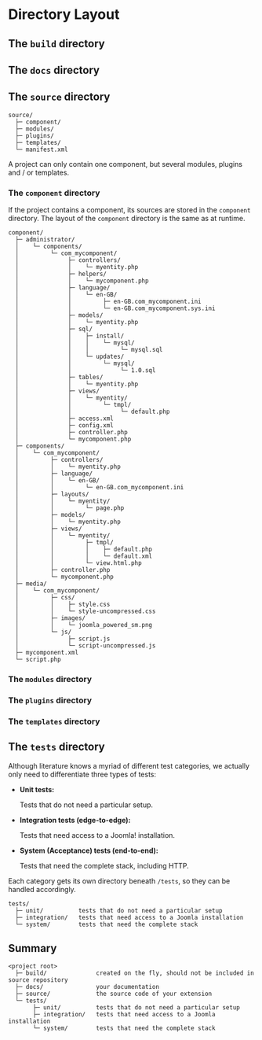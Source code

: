 # Directory Layout

## The `build` directory
## The `docs` directory
## The `source` directory

```text
source/
  ├─ component/
  ├─ modules/
  ├─ plugins/
  ├─ templates/
  └─ manifest.xml
```
A project can only contain one component, but several modules, plugins and / or templates.

### The `component` directory

If the project contains a component, its sources are stored in the `component` directory.
The layout of the `component` directory is the same as at runtime.

```text
component/
  ├─ administrator/
  │    └─ components/
  │         └─ com_mycomponent/
  │              ├─ controllers/
  │              │    └─ myentity.php
  │              ├─ helpers/
  │              │    └─ mycomponent.php
  │              ├─ language/
  │              │    └─ en-GB/
  │              │         ├─ en-GB.com_mycomponent.ini
  │              │         └─ en-GB.com_mycomponent.sys.ini
  │              ├─ models/
  │              │    └─ myentity.php
  │              ├─ sql/
  │              │    ├─ install/
  │              │    │    └─ mysql/
  │              │    │         └─ mysql.sql
  │              │    └─ updates/
  │              │         └─ mysql/
  │              │              └─ 1.0.sql
  │              ├─ tables/
  │              │    └─ myentity.php
  │              ├─ views/
  │              │    └─ myentity/
  │              │         └─ tmpl/
  │              │              └─ default.php
  │              ├─ access.xml
  │              ├─ config.xml
  │              ├─ controller.php
  │              └─ mycomponent.php
  ├─ components/
  │    └─ com_mycomponent/
  │         ├─ controllers/
  │         │    └─ myentity.php
  │         ├─ language/
  │         │    └─ en-GB/
  │         │         └─ en-GB.com_mycomponent.ini
  │         ├─ layouts/
  │         │    └─ myentity/
  │         │         └─ page.php
  │         ├─ models/
  │         │    └─ myentity.php
  │         ├─ views/
  │         │    └─ myentity/
  │         │         ├─ tmpl/
  │         │         │    ├─ default.php
  │         │         │    └─ default.xml
  │         │         └─ view.html.php
  │         ├─ controller.php
  │         └─ mycomponent.php
  ├─ media/
  │    └─ com_mycomponent/
  │         ├─ css/
  │         │    ├─ style.css
  │         │    └─ style-uncompressed.css
  │         ├─ images/
  │         │    └─ joomla_powered_sm.png
  │         └─ js/
  │              ├─ script.js
  │              └─ script-uncompressed.js
  ├─ mycomponent.xml
  └─ script.php
```

### The `modules` directory

### The `plugins` directory

### The `templates` directory

## The `tests` directory

Although literature knows a myriad of different test categories, we actually only need to differentiate three types of tests:

- **Unit tests:**

  Tests that do not need a particular setup.
- **Integration tests (edge-to-edge):**

  Tests that need access to a Joomla! installation.
- **System (Acceptance) tests (end-to-end):**

  Tests that need the complete stack, including HTTP.

Each category gets its own directory beneath `/tests`, so they can be handled accordingly.  

```text
tests/
  ├─ unit/          tests that do not need a particular setup
  ├─ integration/   tests that need access to a Joomla installation
  └─ system/        tests that need the complete stack
```

## Summary

```text
<project root>
  ├─ build/              created on the fly, should not be included in source repository
  ├─ docs/               your documentation
  ├─ source/             the source code of your extension
  └─ tests/
       ├─ unit/          tests that do not need a particular setup
       ├─ integration/   tests that need access to a Joomla installation
       └─ system/        tests that need the complete stack
```
